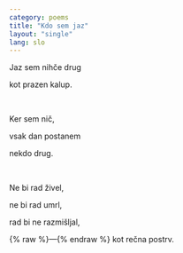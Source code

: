 ```yaml
---
category: poems
title: "Kdo sem jaz"
layout: "single"
lang: slo
---
```


Jaz sem nihče drug

kot prazen kalup.


&nbsp;

Ker sem nič,

vsak dan postanem

nekdo drug.


&nbsp;


Ne bi rad živel,

ne bi rad umrl,

rad bi ne razmišljal,

{% raw %}—{% endraw %} kot rečna postrv.
